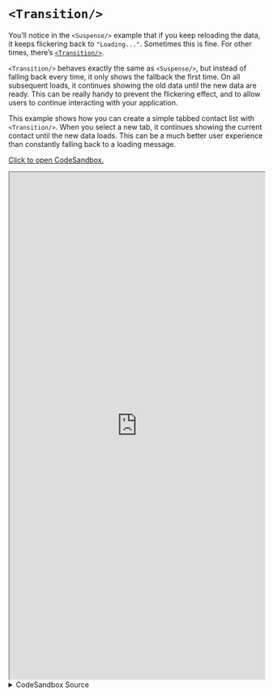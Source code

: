 # `<Transition/>`

You’ll notice in the `<Suspense/>` example that if you keep reloading the data, it keeps flickering back to `"Loading..."`. Sometimes this is fine. For other times, there’s [`<Transition/>`](https://docs.rs/leptos/latest/leptos/fn.Transition.html).

`<Transition/>` behaves exactly the same as `<Suspense/>`, but instead of falling back every time, it only shows the fallback the first time. On all subsequent loads, it continues showing the old data until the new data are ready. This can be really handy to prevent the flickering effect, and to allow users to continue interacting with your application.

This example shows how you can create a simple tabbed contact list with `<Transition/>`. When you select a new tab, it continues showing the current contact until the new data loads. This can be a much better user experience than constantly falling back to a loading message.

[Click to open CodeSandbox.](https://codesandbox.io/p/sandbox/12-transition-0-5-2jg5lz?file=%2Fsrc%2Fmain.rs%3A1%2C1)

<iframe src="https://codesandbox.io/p/sandbox/12-transition-0-5-2jg5lz?file=%2Fsrc%2Fmain.rs%3A1%2C1" width="100%" height="1000px" style="max-height: 100vh"></iframe>

<details>
<summary>CodeSandbox Source</summary>

```rust
use gloo_timers::future::TimeoutFuture;
use leptos::*;

async fn important_api_call(id: usize) -> String {
    TimeoutFuture::new(1_000).await;
    match id {
        0 => "Alice",
        1 => "Bob",
        2 => "Carol",
        _ => "User not found",
    }
    .to_string()
}

#[component]
fn App() -> impl IntoView {
    let (tab, set_tab) = create_signal(0);

    // this will reload every time `tab` changes
    let user_data = create_resource(tab, |tab| async move { important_api_call(tab).await });

    view! {
        <div class="buttons">
            <button
                on:click=move |_| set_tab(0)
                class:selected=move || tab() == 0
            >
                "Tab A"
            </button>
            <button
                on:click=move |_| set_tab(1)
                class:selected=move || tab() == 1
            >
                "Tab B"
            </button>
            <button
                on:click=move |_| set_tab(2)
                class:selected=move || tab() == 2
            >
                "Tab C"
            </button>
            {move || if user_data.loading().get() {
                "Loading..."
            } else {
                ""
            }}
        </div>
        <Transition
            // the fallback will show initially
            // on subsequent reloads, the current child will
            // continue showing
            fallback=move || view! { <p>"Loading..."</p> }
        >
            <p>
                {move || user_data.read()}
            </p>
        </Transition>
    }
}

fn main() {
    leptos::mount_to_body(App)
}
```

</details>
</preview>
